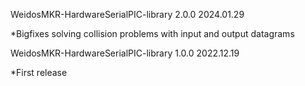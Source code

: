 WeidosMKR-HardwareSerialPIC-library 2.0.0 2024.01.29

*Bigfixes solving collision problems with input and output datagrams

WeidosMKR-HardwareSerialPIC-library 1.0.0 2022.12.19

*First release
